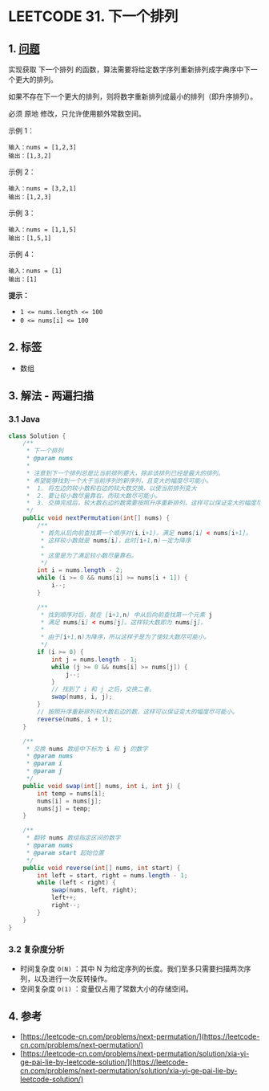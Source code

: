 # LEETCODE 31. 下一个排列

## 1. [问题](https://leetcode-cn.com/problems/next-permutation/)

实现获取 下一个排列 的函数，算法需要将给定数字序列重新排列成字典序中下一个更大的排列。

如果不存在下一个更大的排列，则将数字重新排列成最小的排列（即升序排列）。

必须 原地 修改，只允许使用额外常数空间。

示例 1：

```text
输入：nums = [1,2,3]
输出：[1,3,2]
```

示例 2：

```text
输入：nums = [3,2,1]
输出：[1,2,3]
```

示例 3：

```text
输入：nums = [1,1,5]
输出：[1,5,1]
```

示例 4：

```text
输入：nums = [1]
输出：[1]
```

**提示：**

* `1 <= nums.length <= 100`
* `0 <= nums[i] <= 100`

## 2. 标签

* 数组

## 3. 解法 - 两遍扫描

### 3.1 Java

```java
class Solution {
    /**
     * 下一个排列
     * @param nums
     * 
     * 注意到下一个排列总是比当前排列要大，除非该排列已经是最大的排列。
     * 希望能够找到一个大于当前序列的新序列，且变大的幅度尽可能小。
     *  1. 将左边的较小数和右边的较大数交换，以使当前排列变大
     *  2. 要让较小数尽量靠右，而较大数尽可能小。
     *  3. 交换完成后，较大数右边的数需要按照升序重新排列，这样可以保证变大的幅度尽可能小。
     */
    public void nextPermutation(int[] nums) {
        /**
         * 首先从后向前查找第一个顺序对(i,i+1)。满足 nums[i] < nums[i+1]。
         * 这样较小数就是 nums[i]，此时[i+1,n)一定为降序
         * 
         * 这里是为了满足较小数尽量靠右。
         */
        int i = nums.length - 2;
        while (i >= 0 && nums[i] >= nums[i + 1]) {
            i--;
        }

        /**
         * 找到顺序对后，就在 [i+1,n) 中从后向前查找第一个元素 j 
         * 满足 nums[i] < nums[j]。这样较大数即为 nums[j]。
         * 
         * 由于[i+1,n)为降序，所以这样子是为了使较大数尽可能小。
         */
        if (i >= 0) {
            int j = nums.length - 1;
            while (j >= 0 && nums[i] >= nums[j]) {
                j--;
            }
            // 找到了 i 和 j 之后，交换二者。
            swap(nums, i, j);
        }
        // 按照升序重新排列较大数右边的数，这样可以保证变大的幅度尽可能小。
        reverse(nums, i + 1);
    }

    /**
     * 交换 nums 数组中下标为 i 和 j 的数字
     * @param nums
     * @param i
     * @param j
     */
    public void swap(int[] nums, int i, int j) {
        int temp = nums[i];
        nums[i] = nums[j];
        nums[j] = temp;
    }

    /**
     * 翻转 nums 数组指定区间的数字
     * @param nums
     * @param start 起始位置
     */
    public void reverse(int[] nums, int start) {
        int left = start, right = nums.length - 1;
        while (left < right) {
            swap(nums, left, right);
            left++;
            right--;
        }
    }
}
```

### 3.2 复杂度分析

* 时间复杂度 `O(N)` ：其中 N 为给定序列的长度。我们至多只需要扫描两次序列，以及进行一次反转操作。
* 空间复杂度 `O(1)` ：变量仅占用了常数大小的存储空间。

## 4. 参考

* [https://leetcode-cn.com/problems/next-permutation/](https://leetcode-cn.com/problems/next-permutation/)
* [https://leetcode-cn.com/problems/next-permutation/solution/xia-yi-ge-pai-lie-by-leetcode-solution/](https://leetcode-cn.com/problems/next-permutation/solution/xia-yi-ge-pai-lie-by-leetcode-solution/)

